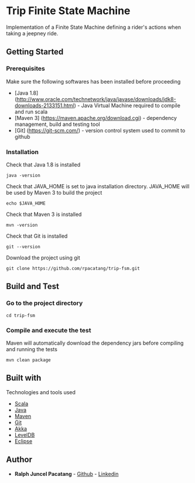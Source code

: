 # Trip Finite State Machine

Implementation of a Finite State Machine defining a rider's actions when taking a jeepney ride.

## Getting Started

### Prerequisites

Make sure the following softwares has been installed before proceeding

* [Java 1.8] (http://www.oracle.com/technetwork/java/javase/downloads/jdk8-downloads-2133151.html) - Java Virtual Machine required to compile and run scala
* [Maven 3] (https://maven.apache.org/download.cgi) - dependency management, build and testing tool
* [Git] (https://git-scm.com/) - version control system used to commit to github

### Installation

Check that Java 1.8 is installed
```
java -version
```

Check that JAVA_HOME is set to java installation directory. JAVA_HOME will be used by Maven 3 to build the project
```
echo $JAVA_HOME
```

Check that Maven 3 is installed
```
mvn -version
```

Check that Git is installed
```
git --version
```

Download the project using git
```
git clone https://github.com/rpacatang/trip-fsm.git
```

## Build and Test

### Go to the project directory
```
cd trip-fsm
```

### Compile and execute the test
Maven will automatically download the dependency jars before compiling and running the tests
```
mvn clean package
```

## Built with
Technologies and tools used

* [Scala](https://www.scala-lang.org/)
* [Java](https://www.java.com/en/)
* [Maven](https://maven.apache.org/)
* [Git](https://git-scm.com/)
* [Akka](http://akka.io/)
* [LevelDB](http://leveldb.org/)
* [Eclipse](https://eclipse.org/)

## Author
* **Ralph Juncel Pacatang** - [Github](https://github.com/rpacatang) - [Linkedin](https://www.linkedin.com/in/ralph-juncel-pacatang-8711a76a/)
